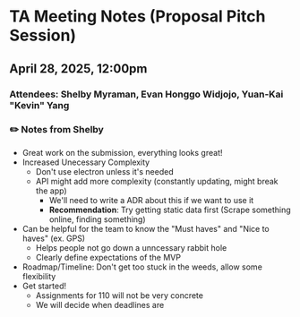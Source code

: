 # TA Meeting Notes (Proposal Pitch Session)

## April 28, 2025, 12:00pm

### Attendees: Shelby Myraman, Evan Honggo Widjojo, Yuan-Kai "Kevin" Yang


### ✏️ Notes from Shelby
- Great work on the submission, everything looks great!
- Increased Unecessary Complexity
  - Don't use electron unless it's needed
  - API might add more complexity (constantly updating, might break the app)
  	- We'll need to write a ADR about this if we want to use it
  	- **Recommendation**: Try getting static data first (Scrape something online, finding something)
- Can be helpful for the team to know the "Must haves" and "Nice to haves" (ex. GPS)
	- Helps people not go down a unncessary rabbit hole
	- Clearly define expectations of the MVP
- Roadmap/Timeline: Don't get too stuck in the weeds, allow some flexibility
- Get started!
	- Assignments for 110 will not be very concrete
	- We will decide when deadlines are